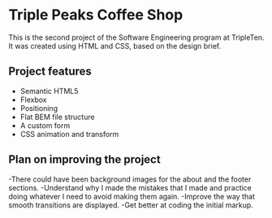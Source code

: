 # Triple Peaks Coffee Shop

This is the second project of the Software Engineering program at TripleTen. It was created using HTML and CSS, based on the design brief.

## Project features

- Semantic HTML5
- Flexbox
- Positioning
- Flat BEM file structure
- A custom form
- CSS animation and transform

## Plan on improving the project

-There could have been background images for the about and the footer sections.
-Understand why I made the mistakes that I made and practice doing whatever I need to avoid making them again.
-Improve the way that smooth transitions are displayed.
-Get better at coding the initial markup.
